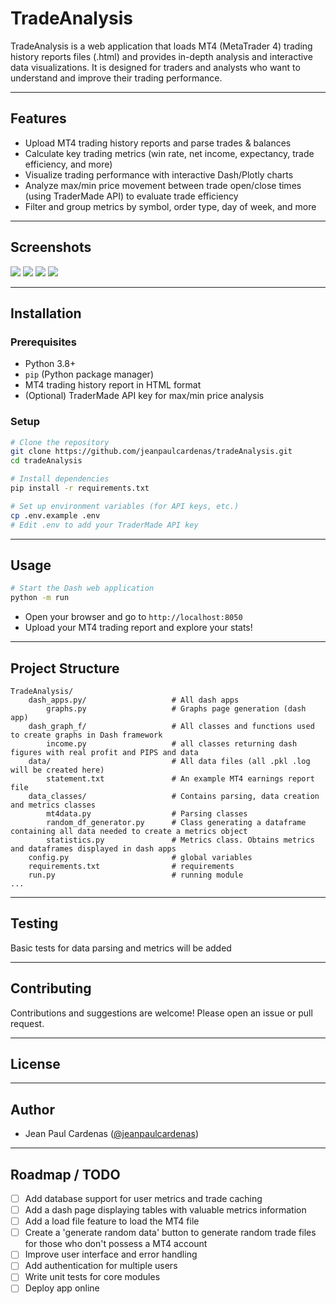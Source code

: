 # TradeAnalysis

TradeAnalysis is a web application that loads MT4 (MetaTrader 4) trading history reports files (.html) and provides in-depth analysis 
and interactive data visualizations. It is designed for traders and analysts who want to understand and improve their 
trading performance.

---

## Features

- Upload MT4 trading history reports and parse trades & balances
- Calculate key trading metrics (win rate, net income, expectancy, trade efficiency, and more)
- Visualize trading performance with interactive Dash/Plotly charts
- Analyze max/min price movement between trade open/close times (using TraderMade API) to evaluate trade efficiency
- Filter and group metrics by symbol, order type, day of week, and more

---

## Screenshots

![](https://i.imgur.com/KYgN1fE.gif)
![](https://imgur.com/9Wn9rHy.gif)
![](https://imgur.com/lHQ46ZB.gif)
![](https://i.imgur.com/pcURBza.gif)

---

## Installation

### Prerequisites

- Python 3.8+
- `pip` (Python package manager)
- MT4 trading history report in HTML format
- (Optional) TraderMade API key for max/min price analysis

### Setup

```bash
# Clone the repository
git clone https://github.com/jeanpaulcardenas/tradeAnalysis.git
cd tradeAnalysis

# Install dependencies
pip install -r requirements.txt

# Set up environment variables (for API keys, etc.)
cp .env.example .env
# Edit .env to add your TraderMade API key
```

---

## Usage

```bash
# Start the Dash web application
python -m run
```

- Open your browser and go to `http://localhost:8050`
- Upload your MT4 trading report and explore your stats!

---

## Project Structure

```
TradeAnalysis/
    dash_apps.py/                   # All dash apps
        graphs.py                   # Graphs page generation (dash app)
    dash_graph_f/                   # All classes and functions used to create graphs in Dash framework
        income.py                   # all classes returning dash figures with real profit and PIPS and data
    data/                           # All data files (all .pkl .log will be created here)
        statement.txt               # An example MT4 earnings report file
    data_classes/                   # Contains parsing, data creation and metrics classes
        mt4data.py                  # Parsing classes
        random_df_generator.py      # Class generating a dataframe containing all data needed to create a metrics object
        statistics.py               # Metrics class. Obtains metrics and dataframes displayed in dash apps
    config.py                       # global variables
    requirements.txt                # requirements
    run.py                          # running module
...
```

---

## Testing

Basic tests for data parsing and metrics will be added

---

## Contributing

Contributions and suggestions are welcome! Please open an issue or pull request.

---

## License

[//]: # ([MIT License]&#40;LICENSE&#41;)

---

## Author

- Jean Paul Cardenas ([@jeanpaulcardenas](https://github.com/jeanpaulcardenas))

---

## Roadmap / TODO

- [ ] Add database support for user metrics and trade caching
- [ ] Add a dash page displaying tables with valuable metrics information
- [ ] Add a load file feature to load the MT4 file
- [ ] Create a 'generate random data' button to generate random trade files for those who don't possess a MT4 account
- [ ] Improve user interface and error handling
- [ ] Add authentication for multiple users
- [ ] Write unit tests for core modules
- [ ] Deploy app online
